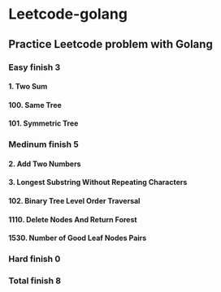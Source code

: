 # Leetcode-golang

## Practice Leetcode problem with Golang

### Easy finish 3
#### 1. Two Sum
#### 100. Same Tree
#### 101. Symmetric Tree


### Medinum finish 5
#### 2. Add Two Numbers
#### 3. Longest Substring Without Repeating Characters
#### 102. Binary Tree Level Order Traversal
#### 1110. Delete Nodes And Return Forest
#### 1530. Number of Good Leaf Nodes Pairs

### Hard finish 0


### Total finish 8